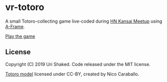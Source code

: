 # vr-totoro

A small Totoro-collecting game live-coded during [HN Kansai Meetup](https://www.meetup.com/Hacker-News-Kansai/events/256911930) using [A-Frame](https://aframe.io).

[Play the game](https://urish.github.io/vr-totoro)

## License

Copyright (C) 2019 Uri Shaked. Code released under the MIT license.

[Totoro model](https://sketchfab.com/3d-models/totoro-f1fdde319ed64170b13bf044b3739ead) licensed under CC-BY, created by Nico Caraballo.
